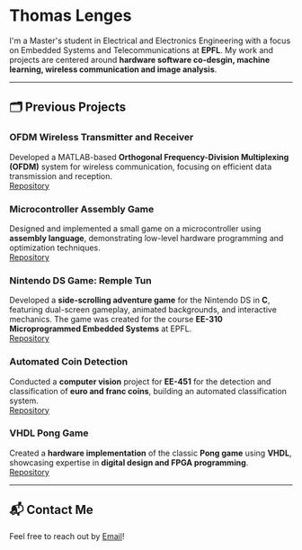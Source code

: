 # Thomas Lenges

I'm a Master's student in Electrical and Electronics Engineering with a focus on Embedded Systems and Telecommunications at **EPFL**. My work and projects are centered around **hardware software co-desgin, machine learning, wireless communication and image analysis**.

---

## 🗂️ Previous Projects  

### **OFDM Wireless Transmitter and Receiver**  
Developed a MATLAB-based **Orthogonal Frequency-Division Multiplexing (OFDM)** system for wireless communication, focusing on efficient data transmission and reception.  
[Repository](#)  

### **Microcontroller Assembly Game**  
Designed and implemented a small game on a microcontroller using **assembly language**, demonstrating low-level hardware programming and optimization techniques.  
[Repository](#)  

### **Nintendo DS Game: Remple Tun**  
Developed a **side-scrolling adventure game** for the Nintendo DS in **C**, featuring dual-screen gameplay, animated backgrounds, and interactive mechanics. The game was created for the course **EE-310 Microprogrammed Embedded Systems** at EPFL.  
[Repository](#)  

### **Automated Coin Detection**  
Conducted a **computer vision** project for **EE-451** for the detection and classification of **euro and franc coins**, building an automated classification system.  
[Repository](#)  

### **VHDL Pong Game**  
Created a **hardware implementation** of the classic **Pong game** using **VHDL**, showcasing expertise in **digital design and FPGA programming**.  
[Repository](#)  

---

## 📬 Contact Me  
Feel free to reach out by [Email](#)!
